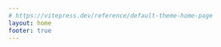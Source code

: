 ```yaml
---
# https://vitepress.dev/reference/default-theme-home-page
layout: home
footer: true 
---
```


<script setup lang="ts">
  import About from './.vitepress/compnents/About/index.vue'
</script>

<About class="mt-2rem"/>

